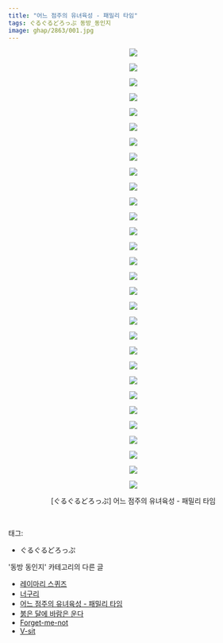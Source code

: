```yaml
---
title: "어느 점주의 유녀육성 - 패밀리 타임"
tags: ぐるぐるどろっぷ 동방_동인지
image: ghap/2863/001.jpg
---
```

<div class="article">
<p style="text-align: center; clear: none; float: none;"><img src="{{ site.nasurl }}/ghap/2863/001.jpg"/></p>
<p style="text-align: center; clear: none; float: none;"><img src="{{ site.nasurl }}/ghap/2863/002.jpg"/></p>
<p style="text-align: center; clear: none; float: none;"><img src="{{ site.nasurl }}/ghap/2863/003.jpg"/></p>
<p style="text-align: center; clear: none; float: none;"><img src="{{ site.nasurl }}/ghap/2863/004.jpg"/></p>
<p style="text-align: center; clear: none; float: none;"><img src="{{ site.nasurl }}/ghap/2863/005.jpg"/></p>
<p style="text-align: center; clear: none; float: none;"><img src="{{ site.nasurl }}/ghap/2863/006.jpg"/></p>
<p style="text-align: center; clear: none; float: none;"><img src="{{ site.nasurl }}/ghap/2863/007.jpg"/></p>
<p style="text-align: center; clear: none; float: none;"><img src="{{ site.nasurl }}/ghap/2863/008.jpg"/></p>
<p style="text-align: center; clear: none; float: none;"><img src="{{ site.nasurl }}/ghap/2863/009.jpg"/></p>
<p style="text-align: center; clear: none; float: none;"><img src="{{ site.nasurl }}/ghap/2863/010.jpg"/></p>
<p style="text-align: center; clear: none; float: none;"><img src="{{ site.nasurl }}/ghap/2863/011.jpg"/></p>
<p style="text-align: center; clear: none; float: none;"><img src="{{ site.nasurl }}/ghap/2863/012.jpg"/></p>
<p style="text-align: center; clear: none; float: none;"><img src="{{ site.nasurl }}/ghap/2863/013.jpg"/></p>
<p style="text-align: center; clear: none; float: none;"><img src="{{ site.nasurl }}/ghap/2863/014.jpg"/></p>
<p style="text-align: center; clear: none; float: none;"><img src="{{ site.nasurl }}/ghap/2863/015.jpg"/></p>
<p style="text-align: center; clear: none; float: none;"><img src="{{ site.nasurl }}/ghap/2863/016.jpg"/></p>
<p style="text-align: center; clear: none; float: none;"><img src="{{ site.nasurl }}/ghap/2863/017.jpg"/></p>
<p style="text-align: center; clear: none; float: none;"><img src="{{ site.nasurl }}/ghap/2863/018.jpg"/></p>
<p style="text-align: center; clear: none; float: none;"><img src="{{ site.nasurl }}/ghap/2863/019.jpg"/></p>
<p style="text-align: center; clear: none; float: none;"><img src="{{ site.nasurl }}/ghap/2863/020.jpg"/></p>
<p style="text-align: center; clear: none; float: none;"><img src="{{ site.nasurl }}/ghap/2863/021.jpg"/></p>
<p style="text-align: center; clear: none; float: none;"><img src="{{ site.nasurl }}/ghap/2863/022.jpg"/></p>
<p style="text-align: center; clear: none; float: none;"><img src="{{ site.nasurl }}/ghap/2863/023.jpg"/></p>
<p style="text-align: center; clear: none; float: none;"><img src="{{ site.nasurl }}/ghap/2863/024.jpg"/></p>
<p style="text-align: center; clear: none; float: none;"><img src="{{ site.nasurl }}/ghap/2863/025.jpg"/></p>
<p style="text-align: center; clear: none; float: none;"><img src="{{ site.nasurl }}/ghap/2863/026.jpg"/></p>
<p style="text-align: center; clear: none; float: none;"><img src="{{ site.nasurl }}/ghap/2863/027.jpg"/></p>
<p style="text-align: center; clear: none; float: none;"><img src="{{ site.nasurl }}/ghap/2863/028.jpg"/></p>
<p style="text-align: center; clear: none; float: none;"><img src="{{ site.nasurl }}/ghap/2863/029.jpg"/></p>
<p style="text-align: center; clear: none; float: none;"><img src="{{ site.nasurl }}/ghap/2863/030.jpg"/></p>
<p style="text-align: center; clear: none; float: none;">[ぐるぐるどろっぷ] 어느 점주의 유녀육성 - 패밀리 타임</p>
<p><br/></p>
</div><div class="tagTrail">
<p>태그: </p>
<ul>
<li>ぐるぐるどろっぷ</li>
</ul>
</div><div class="another">
<p>'동방 동인지' 카테고리의 다른 글</p>
<ul>
<li><a href="/2016-12-09-ghap_2865">레이마리 스퀴즈</a></li>
<li><a href="/2016-12-09-ghap_2864">너구리</a></li>
<li><a href="/2016-12-09-ghap_2863">어느 점주의 유녀육성 - 패밀리 타임</a></li>
<li><a href="/2016-12-09-ghap_2862">붉은 달에 바람은 운다</a></li>
<li><a href="/2016-12-07-ghap_2861">Forget-me-not</a></li>
<li><a href="/2016-12-07-ghap_2860">V-sit</a></li>
</ul>
</div><div class="cb_module cb_fluid">
<div class="cb_wrt cb_profile">
</div><!-- commentList close -->
</div>